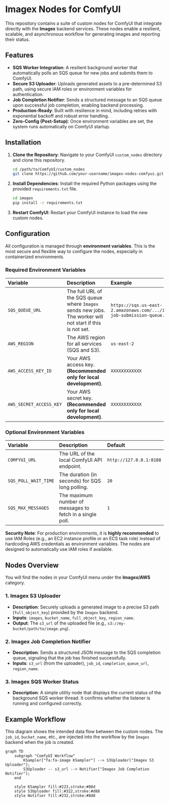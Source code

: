 # Imagex Nodes for ComfyUI

This repository contains a suite of custom nodes for ComfyUI that integrate directly with the **Imagex** backend services. These nodes enable a resilient, scalable, and asynchronous workflow for generating images and reporting their status.

## Features

-   **SQS Worker Integration**: A resilient background worker that automatically polls an SQS queue for new jobs and submits them to ComfyUI.
-   **Secure S3 Uploader**: Uploads generated assets to a pre-determined S3 path, using secure IAM roles or environment variables for authentication.
-   **Job Completion Notifier**: Sends a structured message to an SQS queue upon successful job completion, enabling backend processing.
-   **Production-Ready**: Built with resilience in mind, including retries with exponential backoff and robust error handling.
-   **Zero-Config (Post-Setup)**: Once environment variables are set, the system runs automatically on ComfyUI startup.

## Installation

1.  **Clone the Repository**:
    Navigate to your ComfyUI `custom_nodes` directory and clone this repository.
    ```bash
    cd /path/to/ComfyUI/custom_nodes
    git clone https://github.com/your-username/imagex-nodes-comfyui.git imagex
    ```

2.  **Install Dependencies**:
    Install the required Python packages using the provided `requirements.txt` file.
    ```bash
    cd imagex
    pip install -r requirements.txt
    ```

3.  **Restart ComfyUI**:
    Restart your ComfyUI instance to load the new custom nodes.

## Configuration

All configuration is managed through **environment variables**. This is the most secure and flexible way to configure the nodes, especially in containerized environments.

### Required Environment Variables

| Variable | Description | Example                                                                    |
| :--- | :--- |:---------------------------------------------------------------------------|
| `SQS_QUEUE_URL` | The full URL of the SQS queue where `Imagex` sends new jobs. The worker will not start if this is not set. | `https://sqs.us-east-2.amazonaws.com/.../imagex-job-submission-queue.fifo` |
| `AWS_REGION` | The AWS region for all services (SQS and S3). | `us-east-2`                                                                |
| `AWS_ACCESS_KEY_ID` | Your AWS access key. **(Recommended only for local development)**. | `XXXXXXXXXXXX`                                                     |
| `AWS_SECRET_ACCESS_KEY` | Your AWS secret key. **(Recommended only for local development)**. | `XXXXXXXXXXXX`                                                             |

### Optional Environment Variables

| Variable | Description | Default |
| :--- | :--- | :--- |
| `COMFYUI_URL` | The URL of the local ComfyUI API endpoint. | `http://127.0.0.1:8188` |
| `SQS_POLL_WAIT_TIME` | The duration (in seconds) for SQS long polling. | `20` |
| `SQS_MAX_MESSAGES` | The maximum number of messages to fetch in a single poll. | `1` |

**Security Note**: For production environments, it is **highly recommended** to use IAM Roles (e.g., an EC2 instance profile or an ECS task role) instead of hardcoding AWS credentials as environment variables. The nodes are designed to automatically use IAM roles if available.

## Nodes Overview

You will find the nodes in your ComfyUI menu under the **Imagex/AWS** category.

### 1. Imagex S3 Uploader
-   **Description**: Securely uploads a generated image to a precise S3 path (`full_object_key`) provided by the `Imagex` backend.
-   **Inputs**: `images`, `bucket_name`, `full_object_key`, `region_name`.
-   **Output**: The `s3_url` of the uploaded file (e.g., `s3://my-bucket/path/to/image.png`).

### 2. Imagex Job Completion Notifier
-   **Description**: Sends a structured JSON message to the SQS completion queue, signaling that the job has finished successfully.
-   **Inputs**: `s3_url` (from the uploader), `job_id`, `completion_queue_url`, `region_name`.

### 3. Imagex SQS Worker Status
-   **Description**: A simple utility node that displays the current status of the background SQS worker thread. It confirms whether the listener is running and configured correctly.

## Example Workflow

This diagram shows the intended data flow between the custom nodes. The `job_id`, `bucket_name`, etc., are injected into the workflow by the `Imagex` backend when the job is created.

```mermaid
graph TD
    subgraph "ComfyUI Workflow"
        KSampler["fa:fa-image KSampler"] --> S3Uploader["Imagex S3 Uploader"];
        S3Uploader -- s3_url --> Notifier["Imagex Job Completion Notifier"];
    end

    style KSampler fill:#223,stroke:#88d
    style S3Uploader fill:#322,stroke:#d88
    style Notifier fill:#232,stroke:#8d8